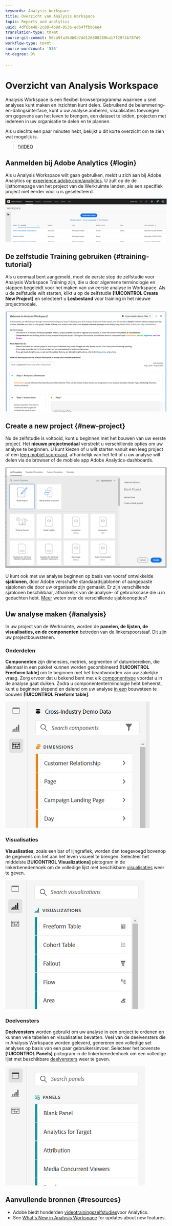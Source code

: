 ```yaml
---
keywords: Analysis Workspace
title: Overzicht van Analysis Workspace
topic: Reports and analytics
uuid: 4df6be48-2c88-4b9d-9536-ed64ffbb6ee4
translation-type: tm+mt
source-git-commit: 56ca9fa36db9d7dd126808280ba17f29f4b787d9
workflow-type: tm+mt
source-wordcount: '536'
ht-degree: 9%

---
```



# Overzicht van Analysis Workspace

Analysis Workspace is een flexibel browserprogramma waarmee u snel analyses kunt maken en inzichten kunt delen. Gebruikend de belemmering-en-dalingsinterface, kunt u uw analyse amberen, visualisaties toevoegen om gegevens aan het leven te brengen, een dataset te leiden, projecten met iedereen in uw organisatie te delen en te plannen.

Als u slechts een paar minuten hebt, bekijkt u dit korte overzicht om te zien wat mogelijk is.

>[!VIDEO](https://docs.adobe.com/content/help/en/analytics-learn/tutorials/analysis-workspace/analysis-workspace-basics/analysis-workspace-overview.html)

## Aanmelden bij Adobe Analytics {#login}

Als u Analysis Workspace wilt gaan gebruiken, meldt u zich aan bij Adobe Analytics op [experience.adobe.com/analytics](http://experience.adobe.com/analytics). U zult op de de lijsthomepage van het project van de Werkruimte landen, als een specifiek project niet eerder voor u is geselecteerd.

![](assets/login-analytics.png)

## De zelfstudie Training gebruiken {#training-tutorial}

Als u eenmaal bent aangemeld, moet de eerste stop de zelfstudie voor Analysis Workspace Training zijn, die u door algemene terminologie en stappen begeleidt voor het maken van uw eerste analyse in Workspace. Als u de zelfstudie wilt starten, klikt u op de zelfstudie **[!UICONTROL Create New Project]** en selecteert u **Lesbestand** voor training in het nieuwe projectmodale.

![](assets/training-tutorial.png)

## Create a new project {#new-project}

Nu de zelfstudie is voltooid, kunt u beginnen met het bouwen van uw eerste project. Het **nieuwe projectmodaal** verstrekt u verschillende opties om uw analyse te beginnen. U kunt kiezen of u wilt starten vanuit een leeg project of een [leeg mobiel scorecard](https://docs.adobe.com/content/help/en/analytics/analyze/mobapp/curator.html), afhankelijk van het feit of u uw analyse wilt delen via de browser of de mobiele app Adobe Analytics-dashboards.

![](assets/create-new-project.png)

U kunt ook met uw analyse beginnen op basis van vooraf ontwikkelde **sjablonen**, door Adobe verschafte standaardsjablonen of aangepaste sjablonen die door uw organisatie zijn gemaakt. Er zijn verschillende sjablonen beschikbaar, afhankelijk van de analyse- of gebruikscase die u in gedachten hebt. [Meer](https://docs.adobe.com/content/help/nl-NL/analytics/analyze/analysis-workspace/build-workspace-project/starter-projects.html) weten over de verschillende sjabloonopties?

## Uw analyse maken {#analysis}

In uw project van de Werkruimte, worden de **panelen, de lijsten, de visualisaties, en de componenten** betreden van de linkerspoorstaaf. Dit zijn uw projectbouwstenen.

### Onderdelen

**Componenten** zijn dimensies, metriek, segmenten of datumbereiken, die allemaal in een pakket kunnen worden gecombineerd **[!UICONTROL Freeform table]** om te beginnen met het beantwoorden van uw zakelijke vraag. Zorg ervoor dat u bekend bent met elk [componenttype](https://docs.adobe.com/content/help/en/analytics/analyze/analysis-workspace/components/analysis-workspace-components.html) voordat u in de analyse gaat duiken. Zodra u componententerminologie hebt beheerst, kunt u beginnen slepend en dalend om uw analyse [in een](https://docs.adobe.com/content/help/en/analytics/analyze/analysis-workspace/build-workspace-project/t-freeform-project.html) bouwsteen te bouwen **[!UICONTROL Freeform table]**.

![](assets/build-components.png)

### Visualisaties

**Visualisaties**, zoals een bar of lijngrafiek, worden dan toegevoegd bovenop de gegevens om het aan het leven visueel te brengen. Selecteer het middelste **[!UICONTROL Visualizations]** pictogram in de linkerbenedenhoek om de volledige lijst met beschikbare [visualisaties](https://docs.adobe.com/content/help/en/analytics/analyze/analysis-workspace/visualizations/freeform-analysis-visualizations.html) weer te geven.

![](assets/build-visualizations.png)

### Deelvensters

**Deelvensters** worden gebruikt om uw analyse in een project te ordenen en kunnen vele tabellen en visualisaties bevatten. Veel van de deelvensters die in Analysis Workspace worden geleverd, genereren een volledige set analyses op basis van een paar gebruikersinvoer. Selecteer het bovenste **[!UICONTROL Panels]** pictogram in de linkerbenedenhoek om een volledige lijst met beschikbare [deelvensters](https://docs.adobe.com/content/help/en/analytics/analyze/analysis-workspace/panels/panels.html) weer te geven.

![](assets/build-panels.png)

## Aanvullende bronnen {#resources}

* Adobe biedt honderden [videotrainingszelfstudies](https://docs.adobe.com/content/help/en/analytics-learn/tutorials/overview.html)voor Analytics.
* See [What&#39;s New in Analysis Workspace](/help/analyze/analysis-workspace/new-features-in-analysis-workspace.md) for updates about new features.
